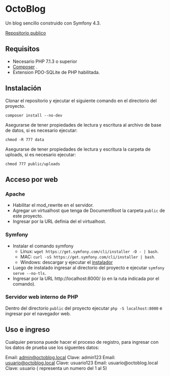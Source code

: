 # OctoBlog

Un blog sencillo construido con Symfony 4.3.

[Repositorio publico](https://github.com/DIOHz0r/octoblog)

## Requisitos

* Necesario PHP 7.1.3 o superior
* [Composer](https://getcomposer.org) .
* Extension PDO-SQLite de PHP habilitada.

## Instalación

Clonar el repositorio y ejecutar el siguiente comando en el directorio del proyecto.

```composer install --no-dev``` 

Asegurarse de tener propiedades de lectura y escritura al archivo de base de datos, si es necesario ejecutar:

```chmod -R 777 data```

Asegurarse de tener propiedades de lectura y escritura la carpeta de uploads, si es necesario ejecutar:

```chmod 777 public/uploads```

## Acceso por web

### Apache

* Habilitar el mod_rewrite en el servidor. 
* Agregar un virtualhost que tenga de DocumentRoot la carpeta ```public``` de este proyecto. 
* Ingresar por la URL definia del el virtualhost.

### Symfony

* Instalar el comando symfony
    * Linux: ```wget https://get.symfony.com/cli/installer -O - | bash```.
    * MAC: ```curl -sS https://get.symfony.com/cli/installer | bash```.
    * Windows: descargar y ejecutar el [instalador](https://get.symfony.com/cli/setup.exe)
* Luego de instalado ingresar al directorio del proyecto e ejecutar ```symfony serve --no-tls```.
* Ingresar por la URL http://localhost:8000/ (o en la ruta indicada por el comando).

### Servidor web interno de PHP

Dentro del directorio ```public``` del proyecto ejecutar ```php -S localhost:8000``` e ingresar por el navegador web.

## Uso e ingreso 

Cualquier persona puede hacer el proceso de registro, para ingresar con los datos de prueba use los siguentes datos:

Email: admin@octoblog.local Clave: admin123
Email: usuario@octoblog.local Clave: usuario123
Email: usuario<N>@octoblog.local Clave: usuario<N> (<N> representa un numero del 1 al 5)